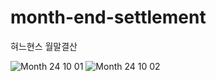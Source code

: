 # month-end-settlement
혀느현스 월말결산

![Month 24 10 01](https://github.com/user-attachments/assets/aee98729-7379-4272-b222-2948055d0a9f)
![Month 24 10 02](https://github.com/user-attachments/assets/05c973fe-ec65-4ab5-b526-9545cd59e479)
